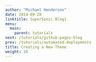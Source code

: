 ```yaml
---
author: "Michael Henderson"
date: 2014-09-28
linktitle: SuperSonic Blog1
menu:
  main:
    parent: tutorials
next: /tutorials/github-pages-blog
prev: /tutorials/automated-deployments
title: Creating a New Theme
weight: 10
---
```



